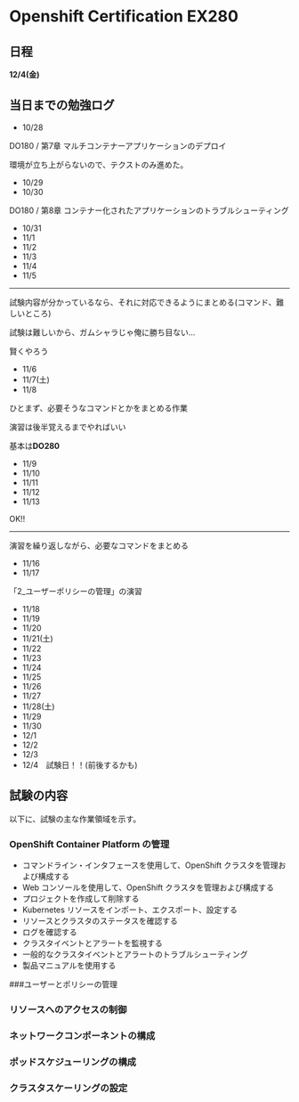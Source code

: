 # Openshift Certification EX280

## 日程

**12/4(金)**

## 当日までの勉強ログ

- 10/28

DO180 / 第7章 マルチコンテナーアプリケーションのデプロイ

環境が立ち上がらないので、テクストのみ進めた。

- 10/29
- 10/30

DO180 / 第8章 コンテナー化されたアプリケーションのトラブルシューティング

- 10/31
- 11/1
- 11/2 
- 11/3
- 11/4
- 11/5

---

試験内容が分かっているなら、それに対応できるようにまとめる(コマンド、難しいところ)

試験は難しいから、ガムシャラじゃ俺に勝ち目ない…

賢くやろう

- 11/6
- 11/7(土)
- 11/8

ひとまず、必要そうなコマンドとかをまとめる作業

演習は後半覚えるまでやればいい

基本は**DO280**

- 11/9
- 11/10
- 11/11
- 11/12
- 11/13

OK!!

---

演習を繰り返しながら、必要なコマンドをまとめる

- 11/16
- 11/17

「2_ユーザーポリシーの管理」の演習

- 11/18
- 11/19
- 11/20
- 11/21(土)
- 11/22
- 11/23
- 11/24
- 11/25
- 11/26
- 11/27
- 11/28(土)
- 11/29
- 11/30
- 12/1
- 12/2
- 12/3
- 12/4　試験日！！(前後するかも)


## 試験の内容

以下に、試験の主な作業領域を示す。

### OpenShift Container Platform の管理

- コマンドライン・インタフェースを使用して、OpenShift クラスタを管理および構成する
- Web コンソールを使用して、OpenShift クラスタを管理および構成する
- プロジェクトを作成して削除する
- Kubernetes リソースをインポート、エクスポート、設定する
- リソースとクラスタのステータスを確認する
- ログを確認する
- クラスタイベントとアラートを監視する
- 一般的なクラスタイベントとアラートのトラブルシューティング
- 製品マニュアルを使用する


###ユーザーとポリシーの管理



### リソースへのアクセスの制御


### ネットワークコンポーネントの構成


### ポッドスケジューリングの構成


### クラスタスケーリングの設定
